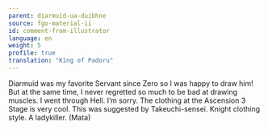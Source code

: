 ```yaml
---
parent: diarmuid-ua-duibhne
source: fgo-material-ii
id: comment-from-illustrator
language: en
weight: 5
profile: true
translation: "King of Padoru"
---
```


Diarmuid was my favorite Servant since Zero so I was happy to draw him! But at the same time, I never regretted so much to be bad at drawing muscles. I went through Hell. I’m sorry. The clothing at the Ascension 3 Stage is very cool. This was suggested by Takeuchi-sensei. Knight clothing style. A ladykiller. (Mata)
